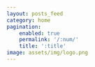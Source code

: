 ```yaml
---
layout: posts_feed
category: home
pagination:
    enabled: true
    permalink: '/:num/'
    title: ':title'
image: assets/img/logo.png
---
```

